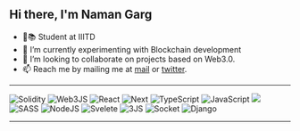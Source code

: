 ## Hi there, I'm Naman Garg

- 🏫📚 Student at IIITD
- 🌱 I’m currently experimenting with Blockchain development
- 💞️ I’m looking to collaborate on projects based on Web3.0.
- 📫 Reach me by mailing me at [mail](0708ng@gmail.com) or [twitter](https://twitter.com/namn_grg).

---

![Solidity](https://img.shields.io/badge/Solidity-e6e6e6?style=for-the-badge&logo=solidity&logoColor=black)
![Web3JS](https://img.shields.io/badge/web3.js-F16822?style=for-the-badge&logo=web3.js&logoColor=white)
![React](https://img.shields.io/badge/react-%2320232a.svg?style=for-the-badge&logo=react&logoColor=%2361DAFB)
![Next](https://img.shields.io/badge/next.js-000000?style=for-the-badge&logo=nextdotjs&logoColor=white)
![TypeScript](https://img.shields.io/badge/TypeScript-007ACC?style=for-the-badge&logo=typescript&logoColor=white)
![JavaScript](https://img.shields.io/badge/javascript-%23323330.svg?style=for-the-badge&logo=javascript&logoColor=%23F7DF1E)
<img src="https://img.shields.io/badge/Tailwind_CSS-38B2AC?style=for-the-badge&logo=tailwind-css&logoColor=white" />
![SASS](https://img.shields.io/badge/SASS-hotpink.svg?style=for-the-badge&logo=SASS&logoColor=white)
![NodeJS](https://img.shields.io/badge/node.js-6DA55F?style=for-the-badge&logo=node.js&logoColor=white)
![Svelete](https://img.shields.io/badge/SvelteKit-FF3E00?style=for-the-badge&logo=Svelte&logoColor=white)
![3JS](https://img.shields.io/badge/ThreeJs-black?style=for-the-badge&logo=three.js&logoColor=white)
![Socket](https://img.shields.io/badge/Socket.io-010101?&style=for-the-badge&logo=Socket.io&logoColor=white)
![Django](https://img.shields.io/badge/django-%23092E20.svg?style=for-the-badge&logo=django&logoColor=white)

---



<!--
![HTML5](https://img.shields.io/badge/html5-%23E34F26.svg?style=for-the-badge&logo=html5&logoColor=white)
![CSS3](https://img.shields.io/badge/css3-%231572B6.svg?style=for-the-badge&logo=css3&logoColor=white)
![Bootstrap](https://img.shields.io/badge/bootstrap-%23563D7C.svg?style=for-the-badge&logo=bootstrap&logoColor=white)
![Git](https://img.shields.io/badge/git-%23F05033.svg?style=for-the-badge&logo=git&logoColor=white)
![C](https://img.shields.io/badge/C-00599C?style=for-the-badge&logo=c&logoColor=white)
![C++](https://img.shields.io/badge/C%2B%2B-00599C?style=for-the-badge&logo=c%2B%2B&logoColor=white)
![Python](https://img.shields.io/badge/python-3670A0?style=for-the-badge&logo=python&logoColor=ffdd54)
![Shell Script](https://img.shields.io/badge/shell_script-%23121011.svg?style=for-the-badge&logo=gnu-bash&logoColor=white)
![Markdown](https://img.shields.io/badge/markdown-%23000000.svg?style=for-the-badge&logo=markdown&logoColor=white)
![Figma](https://img.shields.io/badge/figma-%23F24E1E.svg?style=for-the-badge&logo=figma&logoColor=white)
![Arduino](https://img.shields.io/badge/-Arduino-00979D?style=for-the-badge&logo=Arduino&logoColor=white)
[![Naman's GitHub stats](https://github-readme-stats.vercel.app/api?username=naman-ng&theme=tokyonight&show_icons=true)](https://github.com/anuraghazra/github-readme-stats) -->


<!-- <p align="left"> <img src="https://komarev.com/ghpvc/?username=naman-ng&label=Profile%20views&color=0e75b6&style=flat" alt="naman-ng" /> </p> -->
